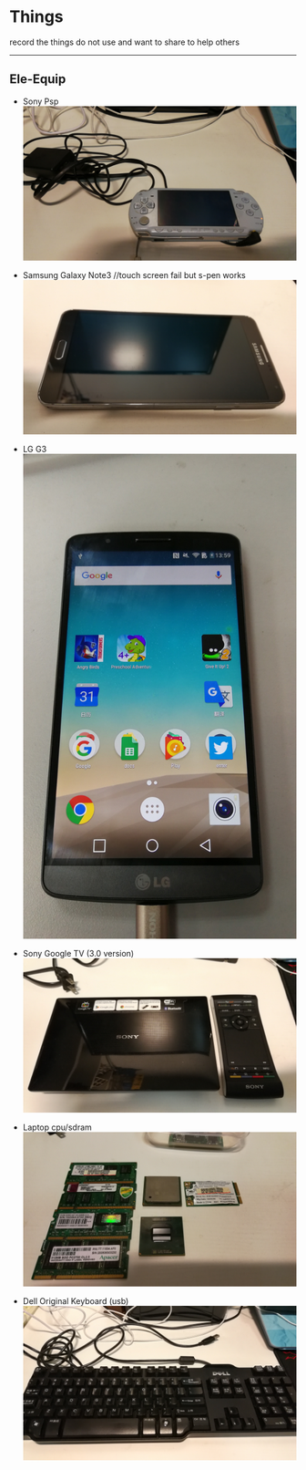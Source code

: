 # Things
record the things do not use and want to share to help others

---
## Ele-Equip

* Sony Psp ![try](https://github.com/bluefalconjun/Things/blob/master/pics/IMG_20170526_221329.jpg)


* Samsung Galaxy Note3 //touch screen fail but s-pen works ![try](https://github.com/bluefalconjun/Things/blob/master/pics/IMG_20170526_223508.jpg)


* LG G3 ![try](https://github.com/bluefalconjun/Things/blob/master/pics/IMG_20170614_135933.jpg)


* Sony Google TV (3.0 version) ![try](https://github.com/bluefalconjun/Things/blob/master/pics/IMG_20170526_221625.jpg)


* Laptop cpu/sdram ![try](https://github.com/bluefalconjun/Things/blob/master/pics/IMG_20170526_221549.jpg)


* Dell Original Keyboard (usb) ![try](https://github.com/bluefalconjun/Things/blob/master/pics/IMG_20170526_220752.jpg)
